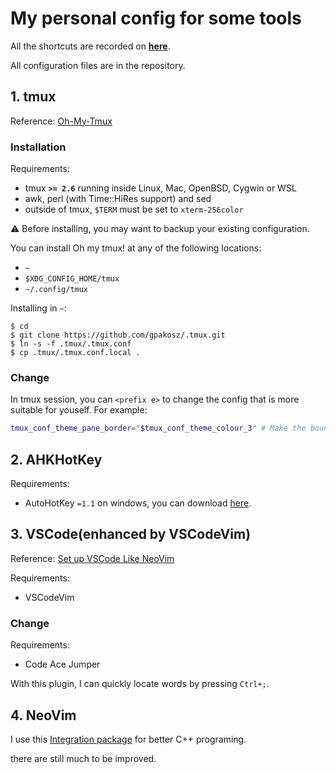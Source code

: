 # My personal config for some tools

All the shortcuts are recorded on **[here](https://zhengyulong.top/article/notion-short-key)**.

All configuration files are in the repository.

## 1. tmux

Reference:   [Oh-My-Tmux](https://github.com/gpakosz/.tmux)

### Installation

Requirements: 

* tmux **`>= 2.6`** running inside Linux, Mac, OpenBSD, Cygwin or WSL
* awk, perl (with Time::HiRes support) and sed
* outside of tmux, `$TERM` must be set to `xterm-256color`

⚠️ Before installing, you may want to backup your existing configuration.

You can install Oh my tmux! at any of the following locations:

* `~`
* `$XDG_CONFIG_HOME/tmux`
* `~/.config/tmux`

Installing in `~`:

```
$ cd
$ git clone https://github.com/gpakosz/.tmux.git
$ ln -s -f .tmux/.tmux.conf
$ cp .tmux/.tmux.conf.local .
```

### Change

In tmux session, you can `<prefix e>` to change the config that is more suitable for youself. For example:

```bash
tmux_conf_theme_pane_border="$tmux_conf_theme_colour_3" # Make the boundary lines clearer.
```

## 2. AHKHotKey

Requirements:

- AutoHotKey `=1.1` on windows, you can download [here](https://autohotkey.com/download/1.1/).

## 3. VSCode(enhanced by VSCodeVim)

Reference: [Set up VSCode Like NeoVim](https://www.youtube.com/watch?v=JRnwt7oT1ZE)

Requirements:

- VSCodeVim

### Change

Requirements:

- Code Ace Jumper

With this plugin, I can quickly locate words by pressing `Ctrl+;`.


## 4. NeoVim

I use this [Integration package](https://github.com/archibate/vimrc) for better C++ programing.

there are still much to be improved.
